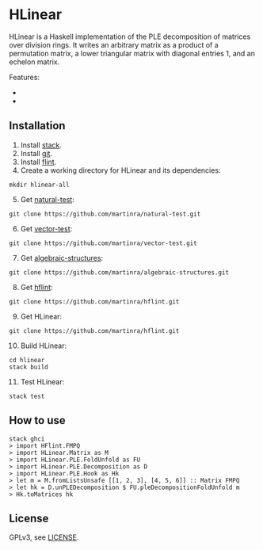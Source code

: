# HLinear

HLinear is a Haskell implementation of the PLE decomposition of matrices over division rings.
It writes an arbitrary matrix as a product of a permutation matrix, a lower triangular matrix with diagonal entries 1, and an echelon matrix.

Features:

*
*


## Installation

1. Install [stack](https://haskellstack.org).
2. Install [git](https://git-scm.com).
3. Install [flint](https://flintlib.org).
4. Create a working directory for HLinear and its dependencies:
```
mkdir hlinear-all
```
5. Get [natural-test](https://github.com/martinra/natural-test):
```
git clone https://github.com/martinra/natural-test.git
```
6. Get [vector-test](https://github.com/martinra/vector-test):
```
git clone https://github.com/martinra/vector-test.git
```
7. Get [algebraic-structures](https://github.com/martinra/algebraic-structures):
```
git clone https://github.com/martinra/algebraic-structures.git
```
8. Get [hflint](https://github.com/martinra/hflint):
```
git clone https://github.com/martinra/hflint.git
```
9. Get HLinear:
```
git clone https://github.com/martinra/hflint.git
```
10. Build HLinear:
```
cd hlinear
stack build
```
11. Test HLinear:
```
stack test
```

## How to use

```
stack ghci
> import HFlint.FMPQ
> import HLinear.Matrix as M
> import HLinear.PLE.FoldUnfold as FU
> import HLinear.PLE.Decomposition as D
> import HLinear.PLE.Hook as Hk
> let m = M.fromListsUnsafe [[1, 2, 3], [4, 5, 6]] :: Matrix FMPQ
> let hk = D.unPLEDecomposition $ FU.pleDecompositionFoldUnfold m
> Hk.toMatrices hk
```


## License

GPLv3, see [LICENSE](LICENSE).
